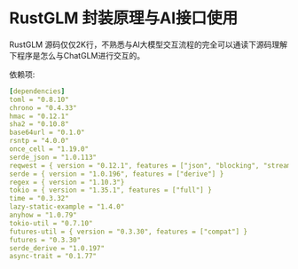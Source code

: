 # RustGLM 封装原理与AI接口使用

RustGLM 源码仅仅2K行，不熟悉与AI大模型交互流程的完全可以通读下源码理解下程序是怎么与ChatGLM进行交互的。

依赖项:

```yaml
[dependencies]
toml = "0.8.10"
chrono = "0.4.33"
hmac = "0.12.1"
sha2 = "0.10.8"
base64url = "0.1.0"
rsntp = "4.0.0"
once_cell = "1.19.0"
serde_json = "1.0.113"
reqwest = { version = "0.12.1", features = ["json", "blocking", "stream"] }
serde = { version = "1.0.196", features = ["derive"] }
regex = { version = "1.10.3"}
tokio = { version = "1.35.1", features = ["full"] }
time = "0.3.32"
lazy-static-example = "1.4.0"
anyhow = "1.0.79"
tokio-util = "0.7.10"
futures-util = { version = "0.3.30", features = ["compat"] }
futures = "0.3.30"
serde_derive = "1.0.197"
async-trait = "0.1.77"
```







